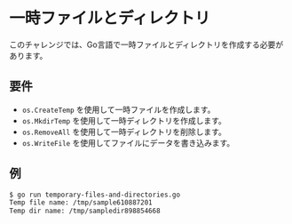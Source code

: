 # 一時ファイルとディレクトリ

このチャレンジでは、Go言語で一時ファイルとディレクトリを作成する必要があります。

## 要件

- `os.CreateTemp` を使用して一時ファイルを作成します。
- `os.MkdirTemp` を使用して一時ディレクトリを作成します。
- `os.RemoveAll` を使用して一時ディレクトリを削除します。
- `os.WriteFile` を使用してファイルにデータを書き込みます。

## 例

```sh
$ go run temporary-files-and-directories.go
Temp file name: /tmp/sample610887201
Temp dir name: /tmp/sampledir898854668
```
